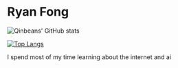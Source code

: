 # Ryan Fong

![Qinbeans' GitHub stats](https://github-readme-stats.vercel.app/api?username=Qinbeans&show_icons=true&theme=midnight-purple&bg_color=0,54007a,3f005c,3d0059,260038,1f002e,010101&hide_rank=true)

[![Top Langs](https://github-readme-stats.vercel.app/api/top-langs/?username=Qinbeans&layout=compact&theme=midnight-purple&bg_color=0,54007a,3f005c,3d0059,260038,1f002e,010101)](https://github.com/Qinbeans/Qinbeans)

I spend most of my time learning about the internet and ai
